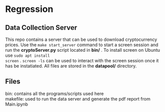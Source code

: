 # Regression

## Data Collection Server
This repo contains a server that can be used to download cryptocurrency prices. Use the <code>make start_server</code> command to start a screen session and run the <b>cryptoServer.py</b> script located in <b>bin/</b> . To install screen on Ubuntu use <code>sudo apt install screen</code> . <code>screen -ls</code> can be used to interact with the screen session once it has be instatiated. All files are stored in the <b>datapool/</b> directory.<br>


<!--
https://datastudio.google.com/s/sClTq2a10GA
-->

## Files
bin: contains all the programs/scripts used here <br>
makefile: used to run the data server and generate the pdf report from Main.ipynb
